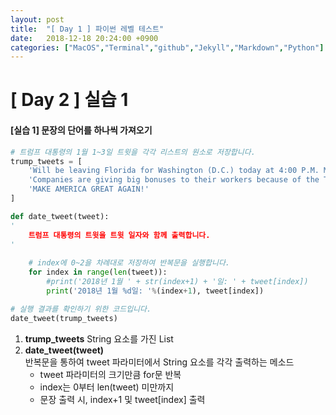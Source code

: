```yaml
---
layout: post
title:  "[ Day 1 ] 파이썬 레벨 테스트"
date:   2018-12-18 20:24:00 +0900
categories: ["MacOS","Terminal","github","Jekyll","Markdown","Python"]
---
```


# **[ Day 2 ] 실습 1**
#### [실습 1] 문장의 단어를 하나씩 가져오기
```python
# 트럼프 대통령의 1월 1~3일 트윗을 각각 리스트의 원소로 저장합니다.
trump_tweets = [
    'Will be leaving Florida for Washington (D.C.) today at 4:00 P.M. Much work to be done, but it will be a great New Year!',
    'Companies are giving big bonuses to their workers because of the Tax Cut Bill. Really great!',
    'MAKE AMERICA GREAT AGAIN!'
]

def date_tweet(tweet):
'
    트럼프 대통령의 트윗을 트윗 일자와 함께 출력합니다.
'
    
    # index에 0~2을 차례대로 저장하여 반복문을 실행합니다.
    for index in range(len(tweet)):
        #print('2018년 1월 ' + str(index+1) + '일: ' + tweet[index])
        print('2018년 1월 %d일: '%(index+1), tweet[index])

# 실행 결과를 확인하기 위한 코드입니다.
date_tweet(trump_tweets)
```
1. __trump\_tweets__ String 요소를 가진 List
2. __date\_tweet(tweet)__  
	반복문을 통하여 tweet 파라미터에서 String 요소를 각각 출력하는 메소드
	- tweet 파라미터의 크기만큼 for문 반복
	- index는 0부터 len(tweet) 미만까지
	- 문장 출력 시, index+1 및 tweet[index] 출력